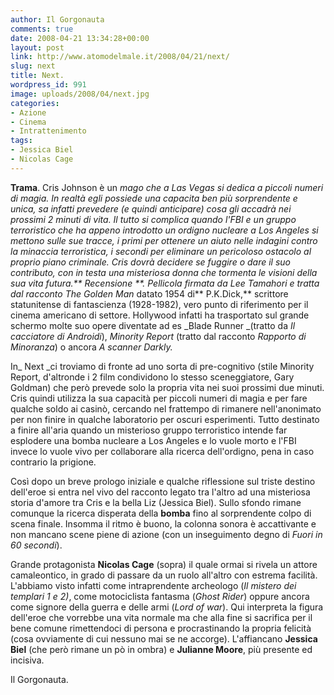```yaml
---
author: Il Gorgonauta
comments: true
date: 2008-04-21 13:34:28+00:00
layout: post
link: http://www.atomodelmale.it/2008/04/21/next/
slug: next
title: Next.
wordpress_id: 991
image: uploads/2008/04/next.jpg
categories:
- Azione
- Cinema
- Intrattenimento
tags:
- Jessica Biel
- Nicolas Cage
---
```


**Trama**. Cris Johnson è un _mago _che a Las Vegas si dedica a piccoli numeri di magia. In realtà egli possiede una capacita ben più sorprendente e unica, sa infatti prevedere (e quindi anticipare) cosa gli accadrà nei prossimi 2 minuti di vita. Il tutto si complica quando l'FBI e un gruppo terroristico che ha appeno introdotto un ordigno nucleare a Los Angeles si mettono sulle sue tracce, i primi per ottenere un aiuto nelle indagini contro la minaccia terroristica, i secondi per eliminare un pericoloso ostacolo al proprio piano criminale. Cris dovrà decidere se fuggire o dare il suo contributo, con in testa una misteriosa donna che tormenta le visioni della sua vita futura.** Recensione **. Pellicola firmata da Lee Tamahori e tratta dal racconto_ The Golden Man_ datato 1954 di** P.K.Dick,** scrittore statunitense di fantascienza (1928-1982), vero punto di riferimento per il cinema americano di settore. Hollywood infatti ha trasportato sul grande schermo molte suo opere diventate ad es _Blade Runner _(tratto da _Il cacciatore di Androidi_), _Minority Report_ (tratto dal racconto _Rapporto di Minoranza_) o ancora _A scanner Darkly._

In_ Next _ci troviamo di fronte ad uno sorta di pre-cognitivo (stile Minority Report, d'altronde i 2 film condividono lo stesso sceneggiatore, Gary Goldman) che però prevede solo la propria vita nei suoi prossimi due minuti. Cris quindi utilizza la sua capacità per piccoli numeri di magia e per fare qualche soldo ai casinò, cercando nel frattempo di rimanere nell'anonimato per non finire in qualche laboratorio per oscuri esperimenti. Tutto destinato a finire all'aria quando un misterioso gruppo terroristico intende far esplodere una bomba nucleare a Los Angeles e lo vuole morto e l'FBI invece lo vuole vivo per collaborare alla ricerca dell'ordigno, pena in caso contrario la prigione.

Così dopo un breve prologo iniziale e qualche riflessione sul triste destino dell'eroe si entra nel vivo del racconto legato tra l'altro ad una misteriosa storia d'amore tra Cris e la bella Liz (Jessica Biel). Sullo sfondo rimane comunque la ricerca disperata della **bomba** fino al sorprendente colpo di scena finale. Insomma il ritmo è buono, la colonna sonora è accattivante e non mancano scene piene di azione (con un inseguimento degno di _Fuori in 60 secondi_).

Grande protagonista **Nicolas Cage** (sopra) il quale ormai si rivela un attore camaleontico, in grado di passare da un ruolo all'altro con estrema facilità. L'abbiamo visto infatti come intraprendente archeologo (_Il mistero dei templari 1 e 2)_, come motociclista fantasma (_Ghost Rider_) oppure ancora come signore della guerra e delle armi (_Lord of war_). Qui interpreta la figura dell'eroe che vorrebbe una vita normale ma che alla fine si sacrifica per il bene comune rimettendoci di persona e procrastinando la propria felicità (cosa ovviamente di cui nessuno mai se ne accorge). L'affiancano **Jessica Biel** (che però rimane un pò in ombra) e **Julianne Moore**, più presente ed incisiva.

Il Gorgonauta.
